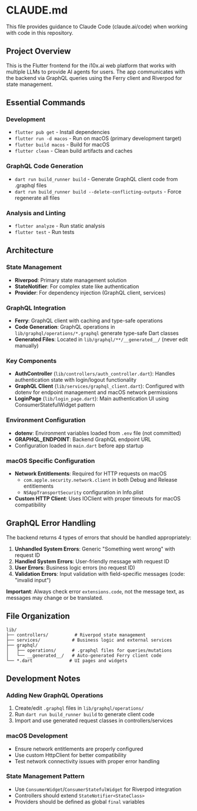 # CLAUDE.md

This file provides guidance to Claude Code (claude.ai/code) when working with code in this repository.

## Project Overview

This is the Flutter frontend for the i10x.ai web platform that works with multiple LLMs to provide AI agents for users. The app communicates with the backend via GraphQL queries using the Ferry client and Riverpod for state management.

## Essential Commands

### Development
- `flutter pub get` - Install dependencies
- `flutter run -d macos` - Run on macOS (primary development target)
- `flutter build macos` - Build for macOS
- `flutter clean` - Clean build artifacts and caches

### GraphQL Code Generation
- `dart run build_runner build` - Generate GraphQL client code from .graphql files
- `dart run build_runner build --delete-conflicting-outputs` - Force regenerate all files

### Analysis and Linting
- `flutter analyze` - Run static analysis
- `flutter test` - Run tests

## Architecture

### State Management
- **Riverpod**: Primary state management solution
- **StateNotifier**: For complex state like authentication
- **Provider**: For dependency injection (GraphQL client, services)

### GraphQL Integration
- **Ferry**: GraphQL client with caching and type-safe operations
- **Code Generation**: GraphQL operations in `lib/graphql/operations/*.graphql` generate type-safe Dart classes
- **Generated Files**: Located in `lib/graphql/**/__generated__/` (never edit manually)

### Key Components
- **AuthController** (`lib/controllers/auth_controller.dart`): Handles authentication state with login/logout functionality
- **GraphQL Client** (`lib/services/graphql_client.dart`): Configured with dotenv for endpoint management and macOS network permissions
- **LoginPage** (`lib/login_page.dart`): Main authentication UI using ConsumerStatefulWidget pattern

### Environment Configuration
- **dotenv**: Environment variables loaded from `.env` file (not committed)
- **GRAPHQL_ENDPOINT**: Backend GraphQL endpoint URL
- Configuration loaded in `main.dart` before app startup

### macOS Specific Configuration
- **Network Entitlements**: Required for HTTP requests on macOS
  - `com.apple.security.network.client` in both Debug and Release entitlements
  - `NSAppTransportSecurity` configuration in Info.plist
- **Custom HTTP Client**: Uses IOClient with proper timeouts for macOS compatibility

## GraphQL Error Handling

The backend returns 4 types of errors that should be handled appropriately:

1. **Unhandled System Errors**: Generic "Something went wrong" with request ID
2. **Handled System Errors**: User-friendly message with request ID  
3. **User Errors**: Business logic errors (no request ID)
4. **Validation Errors**: Input validation with field-specific messages (code: "invalid input")

**Important**: Always check error `extensions.code`, not the message text, as messages may change or be translated.

## File Organization

```
lib/
├── controllers/          # Riverpod state management
├── services/            # Business logic and external services
├── graphql/
│   ├── operations/      # .graphql files for queries/mutations
│   └── __generated__/   # Auto-generated Ferry client code
└── *.dart              # UI pages and widgets
```

## Development Notes

### Adding New GraphQL Operations
1. Create/edit `.graphql` files in `lib/graphql/operations/`
2. Run `dart run build_runner build` to generate client code
3. Import and use generated request classes in controllers/services

### macOS Development
- Ensure network entitlements are properly configured
- Use custom HttpClient for better compatibility
- Test network connectivity issues with proper error handling

### State Management Pattern
- Use `ConsumerWidget`/`ConsumerStatefulWidget` for Riverpod integration
- Controllers should extend `StateNotifier<StateClass>`
- Providers should be defined as global `final` variables